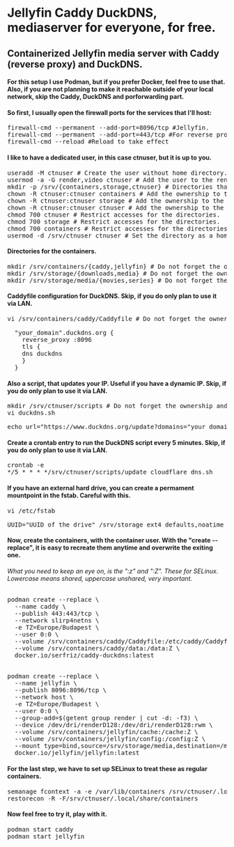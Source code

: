 # Jellyfin Caddy DuckDNS, mediaserver for everyone, for free.
## Containerized Jellyfin media server with Caddy (reverse proxy) and DuckDNS.

#### For this setup I use Podman, but if you prefer Docker, feel free to use that. Also, if you are not planning to make it reachable outside of your local network, skip the Caddy, DuckDNS and porforwarding part.

#### So first, I usually open the firewall ports for the services that I'll host:
<pre>firewall-cmd --permanent --add-port=8096/tcp #Jellyfin.
firewall-cmd --permanent --add-port=443/tcp #For reverse proxy (HTTPS), you have to enable port forwarding in your router for this port. Skip, if you do only plan to use it via LAN.
firewall-cmd --reload #Reload to take effect</pre>

#### I like to have a dedicated user, in this case ctnuser, but it is up to you.
<pre>useradd -M ctnuser # Create the user without home directory.
usermod -a -G render,video ctnuser # Add the user to the render and video groups.
mkdir -p /srv/{containers,storage,ctnuser} # Directories that the services will use and home directory for the user.
chown -R ctnuser:ctnuser containers # Add the ownership to the user.
chown -R ctnuser:ctnuser storage # Add the ownership to the user.
chown -R ctnuser:ctnuser ctnuser # Add the ownership to the user.
chmod 700 ctnuser # Restrict accesses for the directories.
chmod 700 storage # Restrict accesses for the directories.
chmod 700 containers # Restrict accesses for the directories.
usermod -d /srv/ctnuser ctnuser # Set the directory as a home for the user.</pre>

#### Directories for the containers.
<pre>mkdir /srv/containers/{caddy,jellyfin} # Do not forget the ownership and access.
mkdir /srv/storage/{downloads,media} # Do not forget the ownership and access.
mkdir /srv/storage/media/{movies,series} # Do not forget the ownership and access.</pre>

#### Caddyfile configuration for DuckDNS. Skip, if you do only plan to use it via LAN.
<pre>vi /srv/containers/caddy/Caddyfile # Do not forget the ownership and access.

  "your_domain".duckdns.org {
    reverse_proxy <your_internal_IP>:8096 
    tls {
    dns duckdns <your_token_from_duckdns> 
    }
  }</pre>

#### Also a script, that updates your IP. Useful if you have a dynamic IP. Skip, if you do only plan to use it via LAN.
<pre>mkdir /srv/ctnuser/scripts # Do not forget the ownership and access.
vi duckdns.sh

echo url="https://www.duckdns.org/update?domains="your_domain"&token="your_token_from_duckdns"&ip=" | curl -k -o ~/duckdns/duck.log -K -</pre>

#### Create a crontab entry to run the DuckDNS script every 5 minutes. Skip, if you do only plan to use it via LAN.
<pre>crontab -e
*/5 * * * */srv/ctnuser/scripts/update_cloudflare_dns.sh
</pre>

#### If you have an external hard drive, you can create a permament mountpoint in the fstab. Careful with this.
<pre>vi /etc/fstab

UUID="UUID_of_the_drive" /srv/storage ext4 defaults,noatime 0 2 # A basic mount, modify if you prefer something else.</pre>

#### Now, create the containers, with the container user. With the "create --replace", it is easy to recreate them anytime and overwrite the exiting one.
###### What you need to keep an eye on, is the ":z" and ":Z". These for SELinux. Lowercase means shared, uppercase unshared, very important.
<pre>podman create --replace \
  --name caddy \
  --publish 443:443/tcp \
  --network slirp4netns \
  -e TZ=Europe/Budapest \
  --user 0:0 \
  --volume /srv/containers/caddy/Caddyfile:/etc/caddy/Caddyfile:z \
  --volume /srv/containers/caddy/data:/data:Z \
  docker.io/serfriz/caddy-duckdns:latest


podman create --replace \
  --name jellyfin \
  --publish 8096:8096/tcp \
  --network host \
  -e TZ=Europe/Budapest \
  --user 0:0 \
  --group-add=$(getent group render | cut -d: -f3) \
  --device /dev/dri/renderD128:/dev/dri/renderD128:rwm \
  --volume /srv/containers/jellyfin/cache:/cache:Z \
  --volume /srv/containers/jellyfin/config:/config:Z \
  --mount type=bind,source=/srv/storage/media,destination=/media,ro=true,relabel=shared \
  docker.io/jellyfin/jellyfin:latest</pre>

#### For the last step, we have to set up SELinux to treat these as regular containers.
<pre>semanage fcontext -a -e /var/lib/containers /srv/ctnuser/.local/share/containers
restorecon -R -F/srv/ctnuser/.local/share/containers</pre>

#### Now feel free to try it, play with it.
<pre>podman start caddy
podman start jellyfin</pre>
